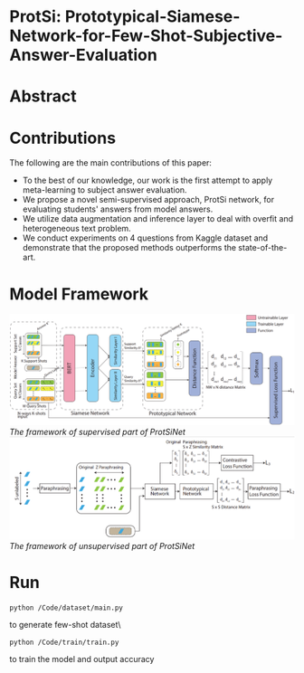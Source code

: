 # ProtSi: Prototypical-Siamese-Network-for-Few-Shot-Subjective-Answer-Evaluation

# Abstract

# Contributions
The following are the main contributions of this paper:
* To the best of our knowledge, our work is the first attempt to apply meta-learning to subject answer evaluation. 
* We propose a novel semi-supervised approach, ProtSi network, for evaluating students' answers from model answers.
* We utilize data augmentation and inference layer to deal with overfit and heterogeneous text problem. 
* We conduct experiments on 4 questions from Kaggle dataset and demonstrate that the proposed methods outperforms the state-of-the-art.

# Model Framework
![label](/label.png "The model structure of supervised part of ProtSiNet")
*The framework of supervised part of ProtSiNet*
![unlabel](/unlabel.png "The model structure of unsupervised part of ProtSiNet")
*The framework of unsupervised part of ProtSiNet*

# Run
```
python /Code/dataset/main.py
```
to generate few-shot dataset\
```
python /Code/train/train.py
```
to train the model and output accuracy



